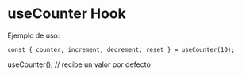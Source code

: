 # useCounter Hook


Ejemplo de uso:
```
const { counter, increment, decrement, reset } = useCounter(10);
```

useCounter(); // recibe un valor por defecto